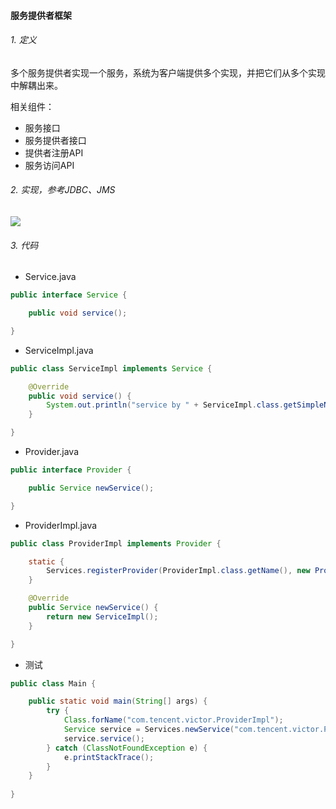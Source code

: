 #### 服务提供者框架

###### 1. 定义
多个服务提供者实现一个服务，系统为客户端提供多个实现，并把它们从多个实现中解耦出来。
  
相关组件：
* 服务接口
* 服务提供者接口
* 提供者注册API
* 服务访问API

###### 2. 实现，参考JDBC、JMS
![](../uml/服务提供者框架01.png)

###### 3. 代码
* Service.java
  
```java
public interface Service {

    public void service();

}
```
  
* ServiceImpl.java
  
```java
public class ServiceImpl implements Service {

    @Override
    public void service() {
        System.out.println("service by " + ServiceImpl.class.getSimpleName());
    }

}
```
  
* Provider.java
  
```java
public interface Provider {

    public Service newService();

}
```
  
* ProviderImpl.java
  
```java
public class ProviderImpl implements Provider {

    static {
        Services.registerProvider(ProviderImpl.class.getName(), new ProviderImpl());
    }

    @Override
    public Service newService() {
        return new ServiceImpl();
    }

}
```
  
* 测试
  
```java
public class Main {

    public static void main(String[] args) {
        try {
            Class.forName("com.tencent.victor.ProviderImpl");
            Service service = Services.newService("com.tencent.victor.ProviderImpl");
            service.service();
        } catch (ClassNotFoundException e) {
            e.printStackTrace();
        }
    }
    
}
```
  
